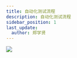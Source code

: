 ```yaml
---
title: 自动化测试流程
description: 自动化测试流程
sidebar_position: 1
last_update:
  author: 郑学贤
---
```


![](@site/static/img/test_img/auto-flow.png)